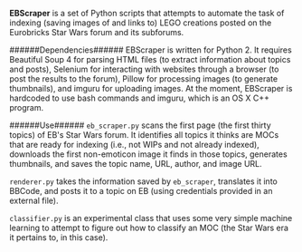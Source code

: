 **EBScraper** is a set of Python scripts that attempts to automate the task of
indexing (saving images of and links to) LEGO creations posted on the 
Eurobricks Star Wars forum and its subforums. 



######Dependencies######
EBScraper is written for Python 2. It requires Beautiful Soup 4 for parsing
HTML files (to extract information about topics and posts), Selenium for 
interacting with websites through a browser (to post the results to the forum),
Pillow for processing images (to generate thumbnails), and imguru for uploading
images. At the moment, EBScraper is hardcoded to use bash commands and imguru, 
which is an OS X C++ program.



######Use######
`eb_scraper.py` scans the first page (the first thirty topics) of EB's Star
Wars forum. It identifies all topics it thinks are MOCs that are ready for
indexing (i.e., not WIPs and not already indexed), downloads the first 
non-emoticon image it finds in those topics, generates thumbnails, and saves 
the topic name, URL, author, and image URL.

`renderer.py` takes the information saved by `eb_scraper`, translates it into
BBCode, and posts it to a topic on EB (using credentials provided in an
external file).

`classifier.py` is an experimental class that uses some very simple machine
learning to attempt to figure out how to classify an MOC (the Star Wars era it
pertains to, in this case).
